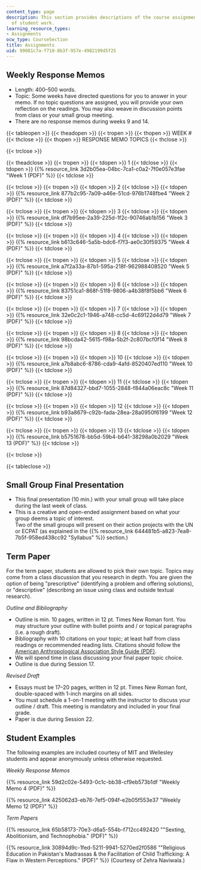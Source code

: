 ```yaml
---
content_type: page
description: This section provides descriptions of the course assignments and examples
  of student work.
learning_resource_types:
- Assignments
ocw_type: CourseSection
title: Assignments
uid: 99081c7a-f710-8b3f-957e-4982199d5f25
---
```


Weekly Response Memos
---------------------

*   Length: 400–500 words.
*   Topic: Some weeks have directed questions for you to answer in your memo. If no topic questions are assigned, you will provide your own reflection on the readings. You may also weave in discussion points from class or your small group meeting.
*   There are no response memos during weeks 9 and 14.

{{< tableopen >}}
{{< theadopen >}}
{{< tropen >}}
{{< thopen >}}
WEEK #
{{< thclose >}}
{{< thopen >}}
RESPONSE MEMO TOPICS
{{< thclose >}}

{{< trclose >}}

{{< theadclose >}}
{{< tropen >}}
{{< tdopen >}}
1
{{< tdclose >}}
{{< tdopen >}}
{{% resource_link 3d2b05ea-04bc-7ca1-c0a2-7f0e057e3fae "Week 1 (PDF)" %}}
{{< tdclose >}}

{{< trclose >}}
{{< tropen >}}
{{< tdopen >}}
2
{{< tdclose >}}
{{< tdopen >}}
{{% resource_link 877b2c95-7a09-a46e-51cd-976b1748fbe4 "Week 2 (PDF)" %}}
{{< tdclose >}}

{{< trclose >}}
{{< tropen >}}
{{< tdopen >}}
3
{{< tdclose >}}
{{< tdopen >}}
{{% resource_link df7b95ee-2a39-225d-1f2c-90746ab1b156 "Week 3 (PDF)" %}}
{{< tdclose >}}

{{< trclose >}}
{{< tropen >}}
{{< tdopen >}}
4
{{< tdclose >}}
{{< tdopen >}}
{{% resource_link b613c646-5a5b-bdc6-f7f3-ae0c30f59375 "Week 4 (PDF)" %}}
{{< tdclose >}}

{{< trclose >}}
{{< tropen >}}
{{< tdopen >}}
5
{{< tdclose >}}
{{< tdopen >}}
{{% resource_link a7f2a33a-87b1-595a-218f-962988408520 "Week 5 (PDF)" %}}
{{< tdclose >}}

{{< trclose >}}
{{< tropen >}}
{{< tdopen >}}
6
{{< tdclose >}}
{{< tdopen >}}
{{% resource_link 83751ca1-868f-51f8-9806-a4b38f8f5bb6 "Week 6 (PDF)" %}}
{{< tdclose >}}

{{< trclose >}}
{{< tropen >}}
{{< tdopen >}}
7
{{< tdclose >}}
{{< tdopen >}}
{{% resource_link 32e0c2c1-1946-a748-cc5d-4c69122d4d79 "Week 7 (PDF)" %}}
{{< tdclose >}}

{{< trclose >}}
{{< tropen >}}
{{< tdopen >}}
8
{{< tdclose >}}
{{< tdopen >}}
{{% resource_link 98bcda42-5615-f98a-5b2f-2c807bcf0f14 "Week 8 (PDF)" %}}
{{< tdclose >}}

{{< trclose >}}
{{< tropen >}}
{{< tdopen >}}
10
{{< tdclose >}}
{{< tdopen >}}
{{% resource_link a7b8abc6-8786-cda9-4afd-8520407ed110 "Week 10 (PDF)" %}}
{{< tdclose >}}

{{< trclose >}}
{{< tropen >}}
{{< tdopen >}}
11
{{< tdclose >}}
{{< tdopen >}}
{{% resource_link 87d84327-bbd7-1055-2848-f844a06eac8c "Week 11 (PDF)" %}}
{{< tdclose >}}

{{< trclose >}}
{{< tropen >}}
{{< tdopen >}}
12
{{< tdclose >}}
{{< tdopen >}}
{{% resource_link b93a8679-c92b-fada-28ea-28a0950f6199 "Week 12 (PDF)" %}}
{{< tdclose >}}

{{< trclose >}}
{{< tropen >}}
{{< tdopen >}}
13
{{< tdclose >}}
{{< tdopen >}}
{{% resource_link b5751678-bb5d-59b4-b641-38298a0b2029 "Week 13 (PDF)" %}}
{{< tdclose >}}

{{< trclose >}}

{{< tableclose >}}

Small Group Final Presentation
------------------------------

*   This final presentation (10 min.) with your small group will take place during the last week of class.
*   This is a creative and open-ended assignment based on what your group deems a topic of interest.  
    Two of the small groups will present on their action projects with the UN or ECPAT (as explained in the {{% resource_link 644481b5-a823-7ea8-7b5f-958ed438cc92 "Syllabus" %}} section.)

Term Paper
----------

For the term paper, students are allowed to pick their own topic. Topics may come from a class discussion that you research in depth. You are given the option of being "prescriptive" (identifying a problem and offering solutions), or "descriptive" (describing an issue using class and outside textual research).

_Outline and Bibliography_

*   Outline is min. 10 pages, written in 12 pt. Times New Roman font. You may structure your outline with bullet points and / or topical paragraphs (i.e. a rough draft).
*   Bibliography with 10 citations on your topic; at least half from class readings or recommended reading lists. Citations should follow the [American Anthropological Association Style Guide (PDF)](http://www.aaanet.org/publications/style_guide.pdf).
*   We will spend time in class discussing your final paper topic choice.
*   Outline is due during Session 17.

_Revised Draft_

*   Essays must be 17–20 pages, written in 12 pt. Times New Roman font, double-spaced with 1-inch margins on all sides.
*   You must schedule a 1-on-1 meeting with the instructor to discuss your outline / draft. This meeting is mandatory and included in your final grade.
*   Paper is due during Session 22.

Student Examples
----------------

The following examples are included courtesy of MIT and Wellesley students and appear anonymously unless otherwise requested.

_Weekly Response Memos_

{{% resource_link 59d2c02e-5493-0c1c-bb38-cf9eb573b1df "Weekly Memo 4 (PDF)" %}}

{{% resource_link 425062d3-eb76-7ef5-094f-e2b05f553e37 "Weekly Memo 12 (PDF)" %}}

_Term Papers_

{{% resource_link 65b58173-70e3-d6a5-554b-f712cc492420 "\"Sexting, Abolitionism, and Technophobia.\" (PDF)" %}}

{{% resource_link 30894d9c-1fed-5211-9941-5270ed2f0586 "\"Religious Education in Pakistan's Madrassas & the Facilitation of Child Trafficking: A Flaw in Western Perceptions.\" (PDF)" %}} (Courtesy of Zehra Naviwala.)